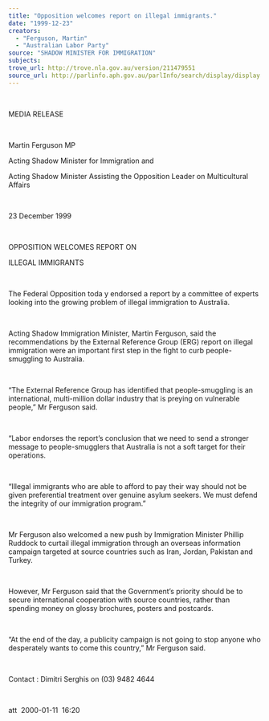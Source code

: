 ```yaml
---
title: "Opposition welcomes report on illegal immigrants."
date: "1999-12-23"
creators:
  - "Ferguson, Martin"
  - "Australian Labor Party"
source: "SHADOW MINISTER FOR IMMIGRATION"
subjects:
trove_url: http://trove.nla.gov.au/version/211479551
source_url: http://parlinfo.aph.gov.au/parlInfo/search/display/display.w3p;query=Id%3A%22media/pressrel/24M06%22
---
```


   

  

  MEDIA RELEASE

  

  Martin Ferguson MP

  Acting Shadow Minister for Immigration and

  Acting Shadow Minister Assisting the Opposition Leader on Multicultural 
Affairs

  

 23 December 1999

  

  OPPOSITION WELCOMES REPORT ON

  ILLEGAL IMMIGRANTS

  

  The Federal Opposition toda y endorsed a report by a committee 
of experts looking into the growing problem of illegal immigration to 
Australia.

  

 Acting Shadow Immigration Minister, Martin Ferguson, 
said the recommendations by the External Reference Group (ERG) report 
on illegal immigration were an important first step in the fight to 
curb people-smuggling to Australia.

  

 “The External Reference Group has identified that 
people-smuggling is an international, multi-million dollar industry 
that is preying on vulnerable people,” Mr Ferguson said.

  

 “Labor endorses the report’s conclusion that we 
need to send a stronger message to people-smugglers that Australia is 
not a soft target for their operations.

  

 “Illegal immigrants who are able to afford to pay 
their way should not be given preferential treatment over genuine asylum 
seekers. We must defend the integrity of our immigration program.”

  

 Mr Ferguson also welcomed a new push by Immigration 
Minister Phillip Ruddock to curtail illegal immigration through an overseas 
information campaign targeted at source countries such as Iran, Jordan, 
Pakistan and Turkey.

  

 However, Mr Ferguson said that the Government’s 
priority should be to secure international cooperation with source countries, 
rather than spending money on glossy brochures, posters and postcards.

  

 “At the end of the day, a publicity campaign is 
not going to stop anyone who desperately wants to come this country,” 
Mr Ferguson said.

  

  Contact : Dimitri Serghis on (03) 9482 
4644

  

  att  2000-01-11  16:20

